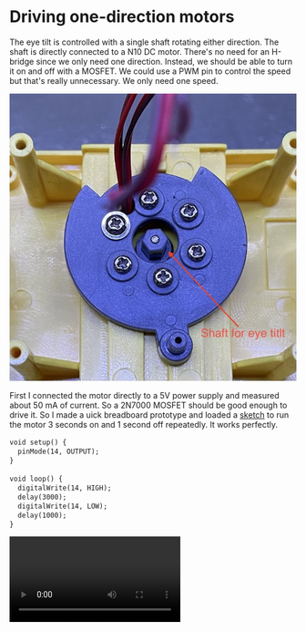 # Driving one-direction motors

The eye tilt is controlled with a single shaft rotating either direction. The shaft is directly connected to a N10 DC motor. There's no need for an H-bridge since we only need one direction. Instead, we should be able to turn it on and off with a MOSFET. We could use a PWM pin to control the speed but that's really unnecessary. We only need one speed.

![eye tilt shaft](IMG_0795.jpeg)

First I connected the motor directly to a 5V power supply and measured about 50 mA of current. So a 2N7000 MOSFET should be good enough to drive it. So I made a uick breadboard prototype and loaded a [sketch](./motor_unidirectional/) to run the motor 3 seconds on and 1 second off repeatedly. It works perfectly.

```
void setup() {
  pinMode(14, OUTPUT);
}

void loop() {
  digitalWrite(14, HIGH);
  delay(3000);
  digitalWrite(14, LOW);
  delay(1000);
}
```

![eye tilt](IMG_0813.mov)
